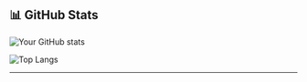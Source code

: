 ## 📊 GitHub Stats
![Your GitHub stats](https://github-readme-stats.vercel.app/api?username=sajjalf23&show_icons=true)  

![Top Langs](https://github-readme-stats.vercel.app/api/top-langs/?username=sajjalf23&layout=compact)  

-----------
